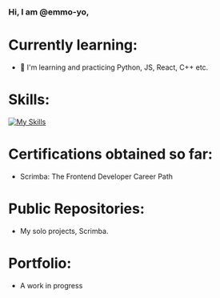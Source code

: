 ### Hi, I am @emmo-yo,  

# Currently learning:
- 🌱 I'm learning and practicing Python, JS, React, C++ etc. 

# Skills:
[![My Skills](https://skillicons.dev/icons?i=react,js,html,css,py)](https://skillicons.dev)

# Certifications obtained so far:
- Scrimba: The Frontend Developer Career Path

# Public Repositories: 
- My solo projects, Scrimba. 

# Portfolio:
- A work in progress


